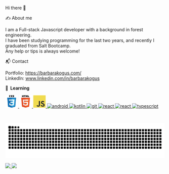Hi there 👋

✍️ About me

I am a Full-stack Javascript developer with a background in forest engineering.<br> 
I have been studying programming for the last two years, and recently I graduated from Salt Bootcamp.<br>
Any help or tips is always welcome!<br>

📬 Contact

Portfolio: https://barbarakogus.com/<br>
LinkedIn: www.linkedin.com/in/barbarakogus

<b>:brain: &nbsp;Learning</b></summary><br/>
<p align="left"> 
  <a href="https://www.w3schools.com/css/" target="_blank">  
     <img src="https://raw.githubusercontent.com/devicons/devicon/master/icons/css3/css3-original-wordmark.svg" alt="css3" width="40" height="40"/>
  </a> 
  <a href="https://www.w3.org/html/" target="_blank"> 
    <img src="https://raw.githubusercontent.com/devicons/devicon/master/icons/html5/html5-original-wordmark.svg" alt="html5" width="40" height="40"/> 
  </a> 
  <a href="https://developer.mozilla.org/en-US/docs/Web/JavaScript" target="_blank"> 
    <img src="https://raw.githubusercontent.com/devicons/devicon/master/icons/javascript/javascript-original.svg" alt="javascript" width="40" height="40"/> 
  </a> 
  <a href="https://developer.android.com/" target="_blank"> 
    <img src="https://user-images.githubusercontent.com/74309059/130357428-28830e3a-f626-44a0-9bfd-0d32727936d6.png" alt="android" width="40" height="40"/>
  </a>
  <a href="https://kotlinlang.org/" target="_blank"> 
    <img src="https://upload.wikimedia.org/wikipedia/commons/thumb/7/74/Kotlin_Icon.png/1200px-Kotlin_Icon.png" alt="kotlin" width="40" height="40"/>
  </a>
  <a href="https://git-scm.com/" target="_blank"> 
    <img src="https://www.vectorlogo.zone/logos/git-scm/git-scm-icon.svg" alt="git" width="40" height="40"/> 
  </a>
    <a href="https://git-scm.com/" target="_blank"> 
    <img src="https://user-images.githubusercontent.com/74309059/158705533-b174261d-5782-41ac-b8c8-ce7fb5da579c.png" alt="react"              width="40" height="40"/> 
  </a>
   </a>
    <a href="https://git-scm.com/" target="_blank"> 
    <img src="https://img.icons8.com/color/48/000000/redux.png" alt="react" width="40" height="40"/>
  </a>
  <a>
    <a href="https://git-scm.com/" target="_blank"> 
    <img src="https://img.icons8.com/color/48/000000/typescript.png" alt="typescript" width="40" height="40"/>
  </a>
</p><br>

![Snake animation](https://github.com/barbarakogus/barbarakogus/blob/output/github-contribution-grid-snake.svg)

<div>
  <a href="https://github.com/barbarakogus">
    <img height="160em" src="https://github-readme-stats.vercel.app/api?username=barbarakogus&show_icons=true&theme=default&include_all_commits=true&count_private=true"/>
    <img height="160em" src="https://github-readme-stats.vercel.app/api/top-langs/?username=barbarakogus&layout=compact&langs_count=16&theme=default"/>
  </a>
</div>
